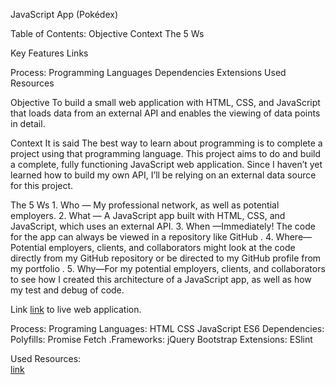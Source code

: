 JavaScript App (Pokédex)

Table of Contents:
    Objective
    Context
    The 5 Ws


Key Features
    Links

Process:
    Programming Languages
    Dependencies
    Extensions
    Used Resources



Objective
    To build a small web application with HTML, CSS, and JavaScript that loads
    data from an external API and enables the viewing of data points in detail.

Context
    It is said The best way to learn about programming is to complete a project using that programming language.
    This project aims to do and  build a complete, fully functioning JavaScript web
    application. Since I haven’t yet learned how to build my own API, I’ll be relying on an external
    data source for this project.

The 5 Ws
    1. Who —  My professional network, as well as potential employers.
    2. What — A JavaScript app built with HTML, CSS, and JavaScript, which uses an
    external API.
    3. When  —Immediately! The code for the app can always be viewed in a repository like
    GitHub .
    4. Where—Potential employers, clients, and collaborators might look at the code
    directly from my GitHub repository or be directed to my GitHub profile from my
    portfolio .
    5. Why—For my potential employers, clients, and collaborators to see how I created
    this architecture of a JavaScript app, as well as how my test and debug of code.


Link
    [link]( http://127.0.0.1:5500/index.html) to live web application.
    
Process:
    Programing Languages:
    HTML
    CSS
    JavaScript ES6
Dependencies:
  Polyfills:
    Promise
    Fetch
 .Frameworks:
    jQuery
    Bootstrap
Extensions:
  ESlint

Used Resources:    
    [link](https://pokeapi.co/)
